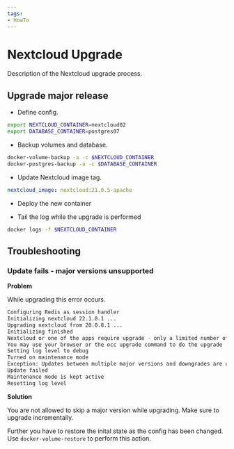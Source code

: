 ```yaml
---
tags:
- HowTo
---
```

# Nextcloud Upgrade

Description of the Nextcloud upgrade process.

## Upgrade major release

* Define config.

```bash
export NEXTCLOUD_CONTAINER=nextcloud02
export DATABASE_CONTAINER=postgres07
```

* Backup volumes and database.

```bash
docker-volume-backup -a -c $NEXTCLOUD_CONTAINER
docker-postgres-backup -a -c $DATABASE_CONTAINER
```

* Update Nextcloud image tag.

```yml
nextcloud_image: nextcloud:21.0.5-apache
```

* Deploy the new container

* Tail the log while the upgrade is performed

```bash
docker logs -f $NEXTCLOUD_CONTAINER
```

## Troubleshooting

### Update fails - major versions unsupported

**Problem**

While upgrading this error occurs.

```bash
Configuring Redis as session handler
Initializing nextcloud 22.1.0.1 ...
Upgrading nextcloud from 20.0.8.1 ...
Initializing finished
Nextcloud or one of the apps require upgrade - only a limited number of commands are available
You may use your browser or the occ upgrade command to do the upgrade
Setting log level to debug
Turned on maintenance mode
Exception: Updates between multiple major versions and downgrades are unsupported.
Update failed
Maintenance mode is kept active
Resetting log level
```

**Solution**

You are not allowed to skip a major version while upgrading. Make sure to upgrade incrementally.

Further you have to restore the inital state as the config has been changed. Use `docker-volume-restore` to perform this action.
